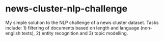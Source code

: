 # news-cluster-nlp-challenge
My simple solution to the NLP challenge of a news cluster dataset. Tasks include: 1) filtering of documents based on length and language (non-english texts), 2) entity recognition and 3) topic modelling.

